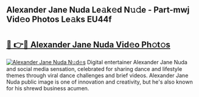 ## Alexander Jane Nuda Le𝚊k𝚎d N𝚞𝚍e - Part-mwj Vid𝚎o Photos Le𝚊ks EU44f

# <h2><a href="http://fbexog.evod.top/?m=Alexander+Jane+Nuda">🔗 👉🔴 Alexander Jane Nuda Vid𝚎o Ph𝚘t𝚘s</a></h2>

[![Alexander Jane Nuda N𝚞d𝚎s](https://i.imgur.com/8V9OHl7.gif)](http://fbexog.evod.top/?m=Alexander+Jane+Nuda)
Digital entertainer Alexander Jane Nuda and social media sensation, celebrated for sharing dance and lifestyle themes through viral dance challenges and brief videos. Alexander Jane Nuda public image is one of innovation and creativity, but he's also known for his shrewd business acumen. 
